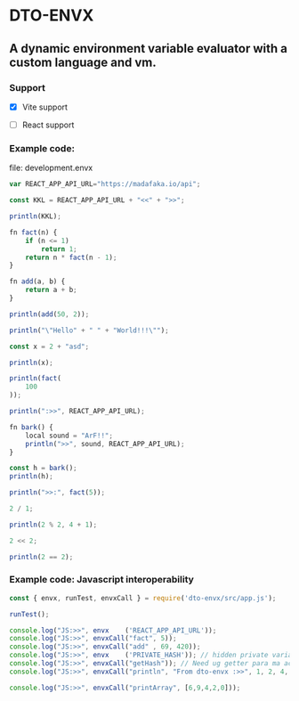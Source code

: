 
# DTO-ENVX

## A dynamic environment variable evaluator with a custom language and vm.

### Support
- [x] Vite support
- [ ] React support


### Example code:

<span>file: development.envx</span>
```js
var REACT_APP_API_URL="https://madafaka.io/api";

const KKL = REACT_APP_API_URL + "<<" + ">>";

println(KKL);

fn fact(n) {
    if (n <= 1) 
        return 1;
    return n * fact(n - 1);
}

fn add(a, b) {
    return a + b;
}

println(add(50, 2));

println("\"Hello" + " " + "World!!!\"");

const x = 2 + "asd";

println(x);

println(fact(
    100
));

println(":>>", REACT_APP_API_URL);

fn bark() {
    local sound = "ArF!!";
    println(">>", sound, REACT_APP_API_URL);
}

const h = bark();
println(h);

println(">>:", fact(5));

2 / 1;

println(2 % 2, 4 + 1);

2 << 2;

println(2 == 2);
```

### Example code: Javascript interoperability
```js
const { envx, runTest, envxCall } = require('dto-envx/src/app.js');

runTest();

console.log("JS:>>", envx    ('REACT_APP_API_URL'));
console.log("JS:>>", envxCall("fact", 5));
console.log("JS:>>", envxCall("add" , 69, 420));
console.log("JS:>>", envx    ('PRIVATE_HASH')); // hidden private variable bast nag start sa 'PRIVATE_'
console.log("JS:>>", envxCall("getHash")); // Need ug getter para ma access ang private variable
console.log("JS:>>", envxCall("println", "From dto-envx :>>", 1, 2, 4, 5, 6, "Hello!"));

console.log("JS:>>", envxCall("printArray", [6,9,4,2,0]));
```